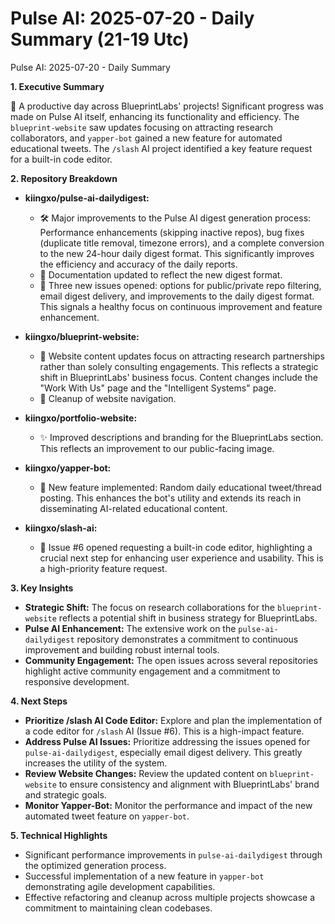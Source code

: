 # Pulse AI: 2025-07-20 - Daily Summary (21-19 Utc)

Pulse AI: 2025-07-20 - Daily Summary

**1. Executive Summary**

🚀  A productive day across BlueprintLabs' projects! Significant progress was made on Pulse AI itself, enhancing its functionality and efficiency.  The `blueprint-website` saw updates focusing on attracting research collaborators, and `yapper-bot` gained a new feature for automated educational tweets.  The `/slash` AI project identified a key feature request for a built-in code editor.

**2. Repository Breakdown**

* **kiingxo/pulse-ai-dailydigest:** 
    * 🛠️  Major improvements to the Pulse AI digest generation process:  Performance enhancements (skipping inactive repos), bug fixes (duplicate title removal, timezone errors), and a complete conversion to the new 24-hour daily digest format.  This significantly improves the efficiency and accuracy of the daily reports.
    * 📝  Documentation updated to reflect the new digest format.
    * 📝  Three new issues opened: options for public/private repo filtering, email digest delivery, and improvements to the daily digest format.  This signals a healthy focus on continuous improvement and feature enhancement.

* **kiingxo/blueprint-website:**
    * 💼  Website content updates focus on attracting research partnerships rather than solely consulting engagements. This reflects a strategic shift in BlueprintLabs' business focus.  Content changes include the "Work With Us" page and the "Intelligent Systems" page.
    * 🧹  Cleanup of website navigation.

* **kiingxo/portfolio-website:**
    * ✨  Improved descriptions and branding for the BlueprintLabs section. This reflects an improvement to our public-facing image.

* **kiingxo/yapper-bot:**
    * 🤖  New feature implemented: Random daily educational tweet/thread posting. This enhances the bot's utility and extends its reach in disseminating AI-related educational content.

* **kiingxo/slash-ai:**
    * 📝  Issue #6 opened requesting a built-in code editor, highlighting a crucial next step for enhancing user experience and usability. This is a high-priority feature request.

**3. Key Insights**

* **Strategic Shift:** The focus on research collaborations for the `blueprint-website` reflects a potential shift in business strategy for BlueprintLabs.
* **Pulse AI Enhancement:**  The extensive work on the `pulse-ai-dailydigest` repository demonstrates a commitment to continuous improvement and building robust internal tools.
* **Community Engagement:** The open issues across several repositories highlight active community engagement and a commitment to responsive development.

**4. Next Steps**

* **Prioritize /slash AI Code Editor:**  Explore and plan the implementation of a code editor for `/slash` AI (Issue #6). This is a high-impact feature.
* **Address Pulse AI Issues:** Prioritize addressing the issues opened for `pulse-ai-dailydigest`, especially email digest delivery. This greatly increases the utility of the system.
* **Review Website Changes:** Review the updated content on `blueprint-website` to ensure consistency and alignment with BlueprintLabs' brand and strategic goals.
* **Monitor Yapper-Bot:** Monitor the performance and impact of the new automated tweet feature on `yapper-bot`.

**5. Technical Highlights**

* Significant performance improvements in `pulse-ai-dailydigest` through the optimized generation process.
* Successful implementation of a new feature in `yapper-bot` demonstrating agile development capabilities.
* Effective refactoring and cleanup across multiple projects showcase a commitment to maintaining clean codebases.


